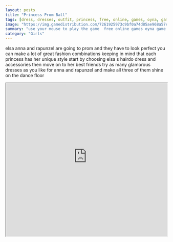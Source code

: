```yaml
---
layout: posts
title: "Princess Prom Ball"
tags: [dress, dresses, outfit, princess, free, online, games, oyna, game, free, games, play, play, games]
image: "https://img.gamedistribution.com/7261925973c9bf0a74d85ae968a57e5f.jpg"
summary: "use your mouse to play the game  free online games oyna game free games play play games"
category: "Girls"
---
```


elsa anna and rapunzel are going to prom and they have to look perfect you can make a lot of great fashion combinations keeping in mind that each princess has her unique style start by choosing elsa s hairdo dress and accessories then move on to her best friends try as many glamorous dresses as you like for anna and rapunzel and make all three of them shine on the dance floor

<iframe width="100%" height="480px;" src="https://flash.gamedistribution.com?game=7261925973c9bf0a74d85ae968a57e5f"></iframe>
